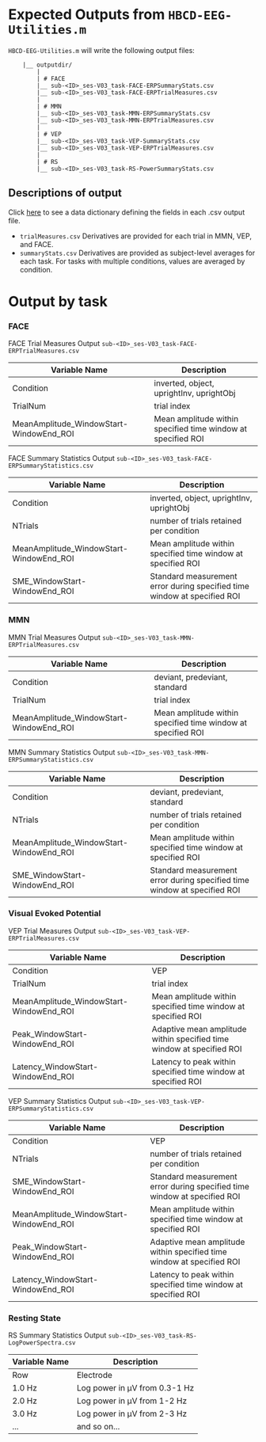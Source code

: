 # Expected Outputs from `HBCD-EEG-Utilities.m`

`HBCD-EEG-Utilities.m` will write the following output files: 

 
        |__ outputdir/
            |
            | # FACE
            |__ sub-<ID>_ses-V03_task-FACE-ERPSummaryStats.csv
            |__ sub-<ID>_ses-V03_task-FACE-ERPTrialMeasures.csv
            |
            | # MMN
            |__ sub-<ID>_ses-V03_task-MMN-ERPSummaryStats.csv
            |__ sub-<ID>_ses-V03_task-MMN-ERPTrialMeasures.csv
            |
            | # VEP
            |__ sub-<ID>_ses-V03_task-VEP-SummaryStats.csv
            |__ sub-<ID>_ses-V03_task-VEP-ERPTrialMeasures.csv
            |
            | # RS
            |__ sub-<ID>_ses-V03_task-RS-PowerSummaryStats.csv

## Descriptions of output

Click [here](https://github.com/Child-Development-Lab/HBCD-EEG-Utilities/blob/main/docs/csv_data_dictionary_derivatives.csv) to see a data dictionary defining the fields in each .csv output file. 

- ``trialMeasures.csv`` Derivatives are provided for each trial in MMN, VEP, and FACE.
- ``summaryStats.csv`` Derivatives are provided as subject-level averages for each task. For tasks with multiple conditions, values are averaged by condition. 

# Output by task 

### FACE 

FACE Trial Measures Output
`sub-<ID>_ses-V03_task-FACE-ERPTrialMeasures.csv`

| Variable Name | Description                              |
|---------------|------------------------------------------|
| Condition | inverted, object, uprightInv, uprightObj |
| TrialNum | trial index |
| MeanAmplitude_WindowStart-WindowEnd_ROI | Mean amplitude within specified time window at specified ROI |


FACE Summary Statistics Output
`sub-<ID>_ses-V03_task-FACE-ERPSummaryStatistics.csv`
 
| Variable Name | Description                              |
|---------------|------------------------------------------|
| Condition | inverted, object, uprightInv, uprightObj |
| NTrials | number of trials retained per condition |
| MeanAmplitude_WindowStart-WindowEnd_ROI | Mean amplitude within specified time window at specified ROI |
| SME_WindowStart-WindowEnd_ROI | Standard measurement error during specified time window at specified ROI |


### MMN

MMN Trial Measures Output
`sub-<ID>_ses-V03_task-MMN-ERPTrialMeasures.csv`

| Variable Name | Description                              |
|---------------|------------------------------------------|
| Condition | deviant, predeviant, standard |
| TrialNum | trial index |
| MeanAmplitude_WindowStart-WindowEnd_ROI | Mean amplitude within specified time window at specified ROI |

MMN Summary Statistics Output
`sub-<ID>_ses-V03_task-MMN-ERPSummaryStatistics.csv`

| Variable Name | Description                              |
|---------------|------------------------------------------|
| Condition | deviant, predeviant, standard |
| NTrials | number of trials retained per condition |
| MeanAmplitude_WindowStart-WindowEnd_ROI | Mean amplitude within specified time window at specified ROI |
| SME_WindowStart-WindowEnd_ROI | Standard measurement error during specified time window at specified ROI |


### Visual Evoked Potential  

VEP Trial Measures Output
`sub-<ID>_ses-V03_task-VEP-ERPTrialMeasures.csv`

| Variable Name | Description                              |
|---------------|------------------------------------------|
| Condition | VEP |
| TrialNum | trial index |
| MeanAmplitude_WindowStart-WindowEnd_ROI | Mean amplitude within specified time window at specified ROI |
| Peak_WindowStart-WindowEnd_ROI | Adaptive mean amplitude within specified time window at specified ROI |
| Latency_WindowStart-WindowEnd_ROI | Latency to peak within specified time window at specified ROI |

VEP Summary Statistics Output
`sub-<ID>_ses-V03_task-VEP-ERPSummaryStatistics.csv`

| Variable Name | Description                              |
|---------------|------------------------------------------|
| Condition | VEP |
| NTrials | number of trials retained per condition |
| SME_WindowStart-WindowEnd_ROI | Standard measurement error during specified time window at specified ROI |
| MeanAmplitude_WindowStart-WindowEnd_ROI | Mean amplitude within specified time window at specified ROI |
| Peak_WindowStart-WindowEnd_ROI | Adaptive mean amplitude within specified time window at specified ROI |
| Latency_WindowStart-WindowEnd_ROI | Latency to peak within specified time window at specified ROI |

### Resting State 

RS Summary Statistics Output
`sub-<ID>_ses-V03_task-RS-LogPowerSpectra.csv`
   
| Variable Name | Description                              |
|---------------|------------------------------------------|
| Row | Electrode |
| 1.0 Hz | Log power in μV from 0.3-1 Hz |
| 2.0 Hz | Log power in μV from 1-2 Hz |
| 3.0 Hz | Log power in μV from 2-3 Hz |
| ... | and so on... |
